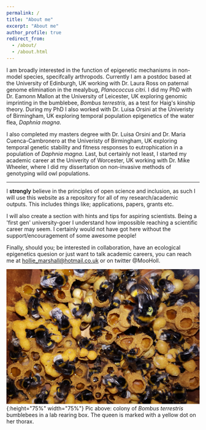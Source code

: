 ```yaml
---
permalink: /
title: "About me"
excerpt: "About me"
author_profile: true
redirect_from: 
  - /about/
  - /about.html
---
```


I am broadly interested in the function of epigenetic mechanisms in non-model species, specifcally arthropods. Currently I am a postdoc based at the University of Edinburgh, UK working with Dr. Laura Ross on paternal genome elimination in the mealybug, <i>Planococcus citri</i>. I did my PhD with Dr. Eamonn Mallon at the University of Leicester, UK exploring genomic imprinting in the bumblebee, <i>Bombus terrestris</i>, as a test for Haig's kinship theory. During my PhD I also worked with Dr. Luisa Orsini at the Univeristy of Birmingham, UK exploring temporal population epigenetics of the water flea, <i>Daphnia magna</i>.

I also completed my masters degree with Dr. Luisa Orsini and Dr. Maria Cuenca-Cambronero at the Univeristy of Birmingham, UK exploring temporal genetic stability and fitness responses to eutrophication in a population of <i>Daphnia magna</i>. Last, but certainly not least, I started my academic career at the Univerity of Worcester, UK working with Dr. Mike Wheeler, where I did my dissertation on non-invasive methods of genotyping wild owl populations. 

___

I **strongly** believe in the principles of open science and inclusion, as such I will use this website as a repository for all of my research/academic outputs. This includes things like; applications, papers, grants etc. 

I will also create a section with hints and tips for aspiring scientists. Being a 'first gen' university-goer I understand how impossible reaching a scientific career may seem. I certainly would not have got here without the support/encouragement of some awesome people! 

Finally, should you; be interested in collaboration, have an ecological epigenetics quesion or just want to talk academic careers, you can reach me at hollie_marshall@hotmail.co.uk or on twitter @MooHoll.

![<i>Bombus terrestris colony</i>.](files/bumblebee_colony.jpg){:height="75%" width="75%"}
Pic above: colony of <i>Bombus terrestris</i> bumblebees in a lab rearing box. The queen is marked with a yellow dot on her thorax.